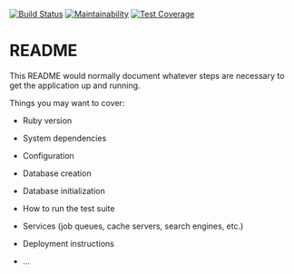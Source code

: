 [![Build Status](https://travis-ci.org/dnguyenocc/cs370.svg?branch=master)](https://travis-ci.org/dnguyenocc/cs370)
[![Maintainability](https://api.codeclimate.com/v1/badges/12605139fb209916bccd/maintainability)](https://codeclimate.com/github/dnguyenocc/cs370/maintainability)
[![Test Coverage](https://api.codeclimate.com/v1/badges/12605139fb209916bccd/test_coverage)](https://codeclimate.com/github/dnguyenocc/cs370/test_coverage)
# README

This README would normally document whatever steps are necessary to get the
application up and running.

Things you may want to cover:

* Ruby version

* System dependencies

* Configuration

* Database creation

* Database initialization

* How to run the test suite

* Services (job queues, cache servers, search engines, etc.)

* Deployment instructions

* ...
